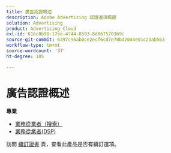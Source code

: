 ```yaml
---
title: 廣告認證概述
description: Adobe Advertising 認證選項概觀
solution: Advertising
product: Advertising Cloud
exl-id: 616c8b98-17ee-4744-8593-8d8675703b9c
source-git-commit: 6397c96ab0ce2ecf6cd7e70bd2044e01c23ab563
workflow-type: tm+mt
source-wordcount: '37'
ht-degree: 18%

---
```


# 廣告認證概述

**專業**

* [業務從業者（搜索）](/help/certifications/aac/aac-search-p-business.md) <!--AD0-E501-->
* [業務從業者(DSP)](/help/certifications/aac/aac-dsp-p-business.md) <!--AD0-E502-->

訪問 [續訂證書](/help/certifications/renew.md) 頁，查看此產品是否有續訂選項。
